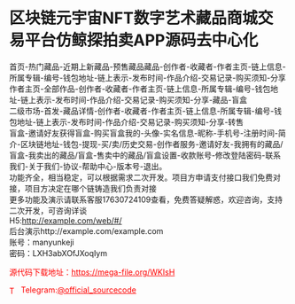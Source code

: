 # 区块链元宇宙NFT数字艺术藏品商城交易平台仿鲸探拍卖APP源码去中心化

首页-热门藏品-近期上新藏品-预售藏品藏品-创作者-收藏者-作者主页-链上信息-所属专辑-编号-钱包地址-链上表示-发布时间-作品介绍-交易记录-购买须知-分享<br>作者主页-全部作品-创作者-收藏者-作者主页-链上信息-所属专辑-编号-钱包地址-链上表示-发布时间-作品介绍-交易记录-购买须知-分享-藏品-盲盒<br>二级市场-首发-藏品详情-创作者-收藏者-作者主页-链上信息-所属专辑-编号-钱包地址-链上表示-发布时间-作品介绍-交易记录-购买须知-分享-转售<br>盲盒-邀请好友获得盲盒-购买盲盒我的-头像-实名信息-昵称-手机号-注册时间-简介-区块链地址-钱包-提现-买/卖/历史交易-创作者服务-邀请好友-我拥有的藏品/盲盒-我卖出的藏品/盲盒-售卖中的藏品/盲盒设置-收款账号-修改登陆密码-联系我们-关于我们-协议-帮助中心-版本号-退出。<br>功能齐全，相当稳定，可以根据需求二次开发。项目方申请支付接口我们免费对接，项目方决定在哪个链铸造我们负责对接<br>更多功能及演示请联系客服17630724109查看，免费答疑解惑，欢迎咨询，支持二次开发，可咨询详谈<br>H5:http://example.com/web/#/<br>后台演示http://example.com/example.com<br>账号：manyunkeji<br>密码：LXH3abXOfJXoqIym<br>


<p style="color: red;">源代码下载地址：<a href="https://mega-file.org/WKIsH" style="color: red;">https://mega-file.org/WKIsH</a></p><p style="color: red;"><img src="https://cdn-icons-png.flaticon.com/512/2111/2111646.png" alt="Telegram Icon" style="width: 16px; vertical-align: middle; margin-right: 5px;">Telegram:<a href="https://t.me/official_sourcecode" style="color: red;">@official_sourcecode</a></p>